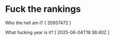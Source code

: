 # Fuck the rankings

Who the hell am I?
{ 35957472 }

What fucking year is it?
[ 2025-06-04T19:36:40Z ]
